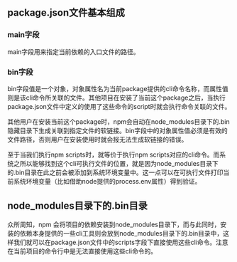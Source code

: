 ## package.json文件基本组成

### main字段

main字段用来指定当前依赖的入口文件的路径。

### bin字段

bin字段值是一个对象，对象属性名为当前package提供的cli命令名称，而属性值则是该cli命令所关联的文件。其他项目在安装了当前这个package之后，当执行package.json文件中定义的使用了这些命令的script时就会执行命令关联的文件。

其他用户在安装当前这个package时，npm会自动在node_modules目录下的.bin隐藏目录下生成关联到指定文件的软链接。bin字段中的对象属性值必须是有效的文件路径，否则用户在安装使用时就会报无法生成软链接的错误。

至于当我们执行npm scripts时，就等价于执行npm scripts对应的cli命令。而系统之所以能够找到这个cli可执行文件的位置，就是因为node_modules目录下的.bin目录在此之前会被添加到系统环境变量中。这一点可以在可执行文件打印当前系统环境变量（比如借助node提供的process.env属性）得到验证。

## node_modules目录下的.bin目录

众所周知，npm 会将项目的依赖安装到node_modules目录下，而与此同时，安装的依赖本身提供的一些cli工具则会放到node_modules目录下的.bin目录中，这样我们就可以在package.json文件中的scripts字段下直接使用这些cli命令。注意在当前项目的命令行中是无法直接使用这些cli命令的。
